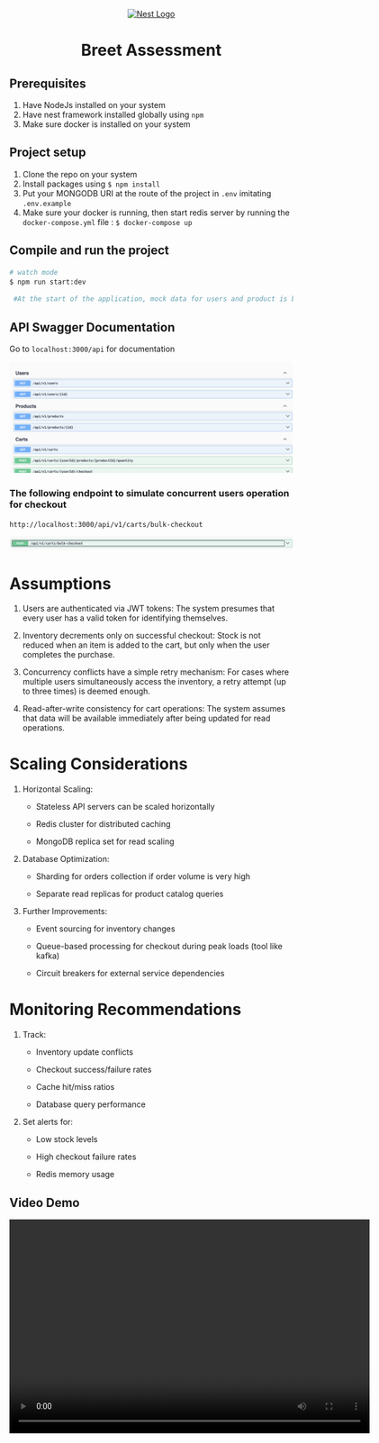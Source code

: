 <p align="center">
  <a href="http://nestjs.com/" target="blank"><img src="https://nestjs.com/img/logo-small.svg" width="120" alt="Nest Logo" /></a>
</p>



<h1 style="text-align: center;" >Breet Assessment</h1>

## Prerequisites
1. Have NodeJs installed on your system
2. Have nest framework installed globally using `npm`
3. Make sure docker is installed on your system


## Project setup
1. Clone the repo on your system
2. Install packages using `$ npm install`
3. Put your MONGODB URI at the route of the project in `.env` imitating `.env.example`
4. Make sure your docker is running, then start redis server by running the `docker-compose.yml` file : `$ docker-compose up`


## Compile and run the project

```bash
# watch mode
$ npm run start:dev
```

 ```bash
  #At the start of the application, mock data for users and product is being saved to the database
```
## API Swagger Documentation
Go to `localhost:3000/api` for documentation
<p align="center">
  <a href="http://nestjs.com/" target="blank"><img src="./static/pic1.png"  alt="Nest Logo" /></a>
</p>

### The following endpoint to simulate concurrent users operation for checkout
`http://localhost:3000/api/v1/carts/bulk-checkout`
<p align="center">
  <a href="http://nestjs.com/" target="blank"><img src="./static/pic2.png"  alt="Nest Logo" /></a>
</p>

# Assumptions

1. Users are authenticated via JWT tokens: The system presumes that every user has a valid token for identifying themselves.

2. Inventory decrements only on successful checkout: Stock is not reduced when an item is added to the cart, but only when the user completes the purchase.

3. Concurrency conflicts have a simple retry mechanism: For cases where multiple users simultaneously access the inventory, a retry attempt (up to three times) is deemed enough.

4. Read-after-write consistency for cart operations: The system assumes that data will be available immediately after being updated for read operations.

# Scaling Considerations
1. Horizontal Scaling:

    - Stateless API servers can be scaled horizontally

    - Redis cluster for distributed caching

    - MongoDB replica set for read scaling

2. Database Optimization:

    - Sharding for orders collection if order volume is very high

    - Separate read replicas for product catalog queries

3. Further Improvements:

    - Event sourcing for inventory changes

    - Queue-based processing for checkout during peak loads (tool like kafka)

    - Circuit breakers for external service dependencies

# Monitoring Recommendations

1. Track:

    - Inventory update conflicts

    - Checkout success/failure rates

    - Cache hit/miss ratios

    - Database query performance

2. Set alerts for:

    - Low stock levels

    - High checkout failure rates

    - Redis memory usage

  ## Video Demo

  <video width="640" height="380" controls>
  <source src="https://youtu.be/yQML6AqIQME" type="video/mp4">
</video>